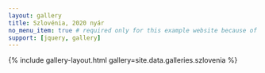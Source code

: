 ```yaml
---
layout: gallery
title: Szlovénia, 2020 nyár
no_menu_item: true # required only for this example website because of menu construction
support: [jquery, gallery]
---
```


{% include gallery-layout.html gallery=site.data.galleries.szlovenia %}
